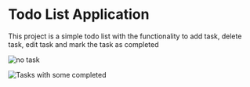 # Todo List Application

This project is a simple todo list with the functionality to add task, delete task, edit task and mark the task as completed

![no task](https://user-images.githubusercontent.com/103492940/227302766-4bf1b896-5547-4ae1-ac5b-54361b3bc339.png)

![Tasks with some completed](https://user-images.githubusercontent.com/103492940/227302400-ab84fbb8-4418-4fbd-9355-7da811a8f58c.png)
